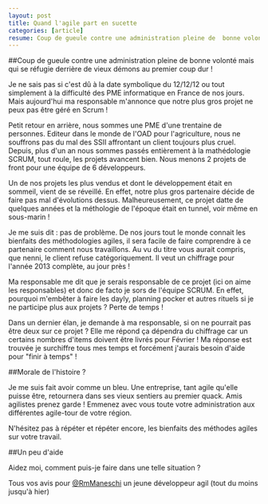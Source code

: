 ```yaml
---
layout: post
title: Quand l'agile part en sucette
categories: [article]
resume: Coup de gueule contre une administration pleine de  bonne volonté mais qui se réfugie derrière de vieux démons au premier coup dur !
---
```

##Coup de gueule contre une administration pleine de  bonne volonté mais qui se réfugie derrière de vieux démons au premier coup dur !

Je ne sais pas si c'est dû à la date symbolique du 12/12/12 ou tout simplement à la difficulté des PME informatique en France de nos jours. Mais aujourd'hui ma responsable m'annonce que notre plus gros projet ne peux pas être géré en Scrum !

Petit retour en arrière, nous sommes une PME d'une trentaine de personnes. Editeur dans le monde de l'OAD pour l'agriculture, nous ne souffrons pas du mal des SSII affrontant un client toujours plus cruel. Depuis, plus d'un an nous sommes passés entièrement à la mathédologie SCRUM, tout roule, les projets avancent bien. Nous menons 2 projets de front pour une équipe de 6 développeurs.

Un de nos projets les plus vendus et dont le développement était en sommeil, vient de se réveillé. En effet, notre plus gros partenaire décide de faire pas mal d'évolutions dessus. Malheureusement, ce projet datte de quelques années et la méthologie de l'époque était en tunnel, voir même en sous-marin !

Je me suis dit : pas de problème. De nos jours tout le monde connait les bienfaits des méthodologies agiles, il sera facile de faire comprendre à ce partenaire comment nous travaillons. Au vu du titre vous aurait compris, que nenni, le client refuse catégoriquement. Il veut un chiffrage pour l'année 2013 complète, au jour près !

Ma responsable me dit que je serais responsable de ce projet (ici on aime les responsables) et donc de facto je sors de l'équipe SCRUM. En effet, pourquoi m'embêter à faire les dayly, planning pocker et autres rituels si je ne participe plus aux projets ? Perte de temps !

Dans un dernier élan, je demande à ma responsable, si on ne pourrait pas être deux sur ce projet ? Elle me répond ça dépendra du chiffrage car un certains nombres d'items doivent être livrés pour Février ! Ma réponse est trouvée je surchiffre tous mes temps et forcément j'aurais besoin d'aide pour "finir à temps" !

##Morale de l'histoire ?

Je me suis fait avoir comme un bleu. Une entreprise, tant agile qu'elle puisse être, retournera dans ses vieux sentiers au premier quack. Amis agilistes prenez garde ! Emmenez avec vous toute votre administration aux différentes agile-tour de votre région.

N'hésitez pas à répéter et répéter encore, les bienfaits des méthodes agiles sur votre travail.

##Un peu d'aide

Aidez moi, comment puis-je faire dans une telle situation ?

Tous vos avis pour <a href="https://twitter.com/RmManeschi" target="_blank">@RmManeschi</a> un jeune développeur agil (tout du moins jusqu'à hier)
